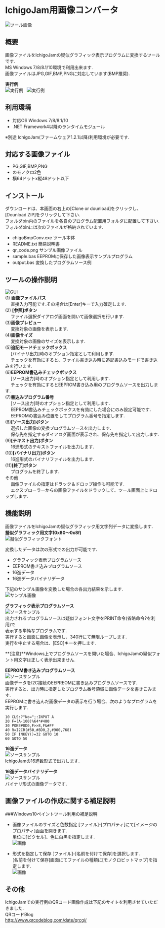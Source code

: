 # IchigoJam用画像コンバータ
![ツール画像](./image/top.jpg)  

## 概要
画像ファイルをIchigoJamの疑似グラフィック表示プログラムに変換するツールです.  
MS Windows 7/8/8.1/10環境で利用出来ます.  
画像ファイルはJPG,GIF,BMP,PNGに対応しています(BMP推奨).  

**実行例**  
![実行例](./image/09.jpg)  
![実行例](./image/10.jpg)  

## 利用環境
- 対応OS Windows 7/8/8.1/10  
- .NET Framework4以降のランタイムモジュール  

※別途 IchigoJam(ファームウェア1.2.1以降)利用環境が必要です.  

## 対応する画像ファイル
- PG,GIF,BMP,PNG  
- のモノクロ2色  
- 横64ドットx縦48ドット以下  

## インストール  
ダウンロードは、本画面の右上の[Clone or dounload]をクリックし、  
[Dounload ZIP]をクリックして下さい.  
フォルダbin内のファイルを各自のプログラム配置用フォルダに配置して下さい.  
フォルダbinには次のファイルが格納されています.  
- chigoBmpConv.exe ツール本体
- README.txt 簡易説明書
- qr_code.png サンプル画像ファイル
- sample.bas EEPROMに保存した画像表示サンプルプログラム
- output.bas 変換したプログラムソース例

## ツールの操作説明
![GUI](./image/ui.jpg)  
(1) **画像ファイルパス**  
　 直接入力可能です.その場合は[Enter]キーで入力確定します.  
(2) **[参照]ボタン**  
　 ファイル選択ダイアログ画面を開いて画像選択を行います.  
(3)**画像プレビュー**  
　 変換対象の画像を表示します.  
(4)**画像サイズ**  
　 変換対象の画像のサイズを表示します.  
(5)**追記モードチェックボックス**  
　 [バイナリ出力]時のオプション指定として利用します.  
　 チェックを有効にすると、ファイル書き込み時に追記書込みモードで書き込みを行います.  
(6)**EEPROM書込みチェックボックス**    
　 [ソース出力]時のオプション指定として利用します.  
　 チェックを有効にするとEEPROM書き込み用のプログラムソースを出力します.  
(7)**書込みプログラム番号**  
　 [ソース出力]時のオプション指定として利用します.  
　 EEPROM書込みチェックボックスを有効にした場合にのみ設定可能です.  
　 EEPROMの書込み位置をしてプログラム番号を指定します.  
(8)**[ソース出力]ボタン**  
　 選択した画像の変換プログラムソースを出力します.  
　 保存先を指定するダイアログ画面が表示され、保存先を指定して出力します.  
(9)**[テキスト出力]ボタン**  
　 16進形式のテキストファイルを出力します.  
(10)**[バイナリ出力]ボタン**  
　 16進形式のバイナリファイルを出力します.  
(11)**[終了]ボタン**  
　 プログラムを終了します.  
その他  
　 画像ファイルの指定はドラック＆ドロップ操作も可能です.  
　 エクスプローラーからの画像ファイルをドラックして、ツール画面上にドロップします.  
  

## 機能説明
画像ファイルをIchigoJamの疑似グラフィック用文字列データに変換します.  
 **擬似グラフィック用文字(0x80～0x8f)**  
 ![擬似グラフィックフォント](./image/01.png)  

変換したデータは次の形式での出力が可能です.  
- グラフィック表示プログラムソース  
- EEPROM書き込みプログラムソース  
- 16進データ  
- 16進データバイナリデータ  

下記のサンプル画像を変換した場合の各出力結果を示します.  
![サンプル画像](./image/02.jpg)  

**グラフィック表示プログラムソース**  
![ソースサンプル](./image/03.jpg)  
出力されるプログラムソースは疑似フォント文字をPRINT命令(省略命令?を利用)で  
表示する単純なプログラムです.  
実行すると画面に画像を表示し、340行にて無限ループします.  
実行を中止する場合は、[ESC]キーを押します.  

**(注意)**Windows上でプログラムソースを開いた場合、IchigoJamの疑似フォント用文字は正しく表示出来ません.  

**EEPROM書き込みプログラムソース**  
![ソースサンプル](./image/05.jpg)  
画像データをI2C接続のEEPREOMに書き込みプログラムソースです.  
実行すると、出力時に指定したプログラム番号領域に画像データを書きこみます.  
EEPROMに書き込んだ画像データの表示を行う場合、次のようなプログラムを実行します.  

```
10 CLS:?"No=";:INPUT A
20 F=(A-100)%64*#400
30 POKE#8D0,F>>8,F&#FF 
40 R=I2CR(#50,#8D0,2,#900,768)
50 IF INKEY()=32 GOTO 10
60 GOTO 50
```

**16進データ**  
![ソースサンプル](./image/04.jpg)  
IchigoJamの16進数形式で出力します.  

**16進データバイナリデータ**  
![ソースサンプル](./image/06.jpg)  
バイナリ形式の画像データです.  

## 画像ファイルの作成に関する補足説明
###Windows10ペイントツール利用の補足説明
- 画像ファイルのサイズと色数指定
 [ファイル]-[プロパティ]にて[イメージのプロパティ]画面を開きます.  
 単位に[ピクセル]、色に白黒を指定します.  
 ![画像](./image/08.jpg)

- 形式を指定して保存 
 [ファイル]-[名前を付けて保存]を選択します.  
 [名前を付けて保存]画面にてファイルの種類に[モノクロビットマップ]を指定します.  
 ![画像](./image/07.JPG)  
 

## その他
IchigoJamでの実行例のQRコード画像作成は下記のサイトを利用させていただきました.  
QRコードBlog  
http://www.qrcodeblog.com/date/qrcgi/  
